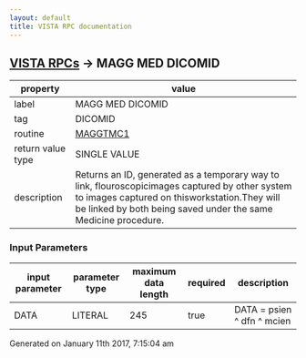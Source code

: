 ```yaml
---
layout: default
title: VISTA RPC documentation
---
```




## [VISTA RPCs](TableOfContent.md) &#8594; MAGG MED DICOMID 

 property | value 
--- | --- 
 label | MAGG MED DICOMID
 tag | DICOMID
 routine | [MAGGTMC1](http://code.osehra.org/dox/Routine_MAGGTMC1_source.html)
 return value type | SINGLE VALUE
 description | Returns an ID, generated as a temporary way to link, flouroscopicimages captured by other system to images captured on thisworkstation.They will be linked by both being saved under the same Medicine procedure.

### Input Parameters

| input parameter | parameter type | maximum data length | required | description | 
| --- | --- | --- | --- | --- | 
| DATA | LITERAL | 245 | true | DATA = psien ^ dfn ^ mcien | 




 Generated on January 11th 2017, 7:15:04 am
